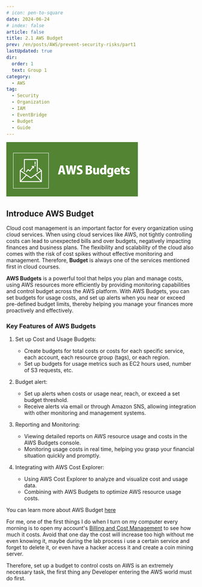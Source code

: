 ```yaml
---
# icon: pen-to-square
date: 2024-06-24
# index: false
article: false
title: 2.1 AWS Budget
prev: /en/posts/AWS/prevent-security-risks/part1
lastUpdated: true
dir:
  order: 1
  text: Group 1
category:
  - AWS
tag:
  - Security
  - Organization
  - IAM
  - EventBridge
  - Budget
  - Guide
---
```


![](/storage/prevent-security-risks/budget-1_1.png)

## Introduce AWS Budget

Cloud cost management is an important factor for every organization using cloud services. When using cloud services like AWS, not tightly controlling costs can lead to unexpected bills and over budgets, negatively impacting finances and business plans. The flexibility and scalability of the cloud also comes with the risk of cost spikes without effective monitoring and management. Therefore, **Budget** is always one of the services mentioned first in cloud courses.

**AWS Budgets** is a powerful tool that helps you plan and manage costs, using AWS resources more efficiently by providing monitoring capabilities and control budget across the AWS platform. With AWS Budgets, you can set budgets for usage costs, and set up alerts when you near or exceed pre-defined budget limits, thereby helping you manage your finances more proactively and effectively.

### Key Features of AWS Budgets

1. Set up Cost and Usage Budgets:

   - Create budgets for total costs or costs for each specific service, each account, each resource group (tags), or each region.
   - Set up budgets for usage metrics such as EC2 hours used, number of S3 requests, etc.

2. Budget alert:

   - Set up alerts when costs or usage near, reach, or exceed a set budget threshold.
   - Receive alerts via email or through Amazon SNS, allowing integration with other monitoring and management systems.

3. Reporting and Monitoring:

   - Viewing detailed reports on AWS resource usage and costs in the AWS Budgets console.
   - Monitoring usage costs in real time, helping you grasp your financial situation quickly and promptly.

4. Integrating with AWS Cost Explorer:

   - Using AWS Cost Explorer to analyze and visualize cost and usage data.
   - Combining with AWS Budgets to optimize AWS resource usage costs.

You can learn more about AWS Budget [here](https://docs.aws.amazon.com/cost-management/latest/userguide/budgets-managing-costs.html)

For me, one of the first things I do when I turn on my computer every morning is to open my account's [Billing and Cost Management](https://console.aws.amazon.com/costmanagement) to see how much it costs. Avoid that one day the cost will increase too high without me even knowing it, maybe during the lab process i use a certain service and forget to delete it, or even have a hacker access it and create a coin mining server.

Therefore, set up a budget to control costs on AWS is an extremely necessary task, the first thing any Developer entering the AWS world must do first.
